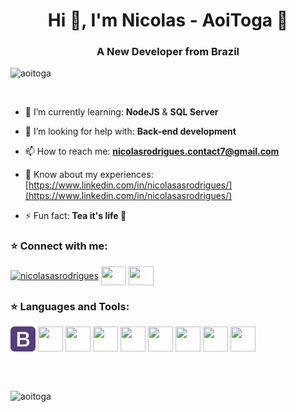 <h1 align="center">Hi 👋, I'm Nicolas - AoiToga  🌈</h1>
<h3 align="center">A New Developer from Brazil</h3>

<p align="left"><img src="https://komarev.com/ghpvc/?username=AoiToga&label=Profile%20views&color=0e75b6&style=flat" alt="aoitoga" /> </p>

<p align="left"> <a href="https://twitter.com/" target="blank"><img src="https://img.shields.io/twitter/follow/?logo=twitter&style=for-the-badge" alt="" /></a> </p>

- 🌱 I’m currently learning: **NodeJS** & **SQL Server**

- 🤔 I’m looking for help with: **Back-end development**

- 📫 How to reach me: **nicolasrodrigues.contact7@gmail.com**

- 📄 Know about my experiences: [https://www.linkedin.com/in/nicolasasrodrigues/](https://www.linkedin.com/in/nicolasasrodrigues/)

- ⚡ Fun fact: **Tea it's life 🍵**

<h3 align="left">⭐ Connect with me:</h3>

<p align="left">
<a href="https://linkedin.com/in/nicolasasrodrigues" target="blank">
  <img height="30" width="40" align="center" src="https://raw.githubusercontent.com/rahuldkjain/github-profile-readme-generator/master/src/images/icons/Social/linked-in-alt.svg" alt="nicolasasrodrigues"/></a>

<a href="https://twitter.com/TohakyL" target="blank">
  <img height="30" width="40" align="center" src="https://raw.githubusercontent.com/rahuldkjain/github-profile-readme-generator/master/src/images/icons/Social/twitter.svg"/></a>

<a href="https://www.instagram.com/yakitori_toga/" target="blank">
  <img height="30" width="40" align="center" src="https://raw.githubusercontent.com/rahuldkjain/github-profile-readme-generator/master/src/images/icons/Social/instagram.svg"/></a>
</p>


<h3 align="left">⭐ Languages and Tools:</h3>

<p align="left"> 
<img height="40" width="40" src="https://raw.githubusercontent.com/github/explore/80688e429a7d4ef2fca1e82350fe8e3517d3494d/topics/bootstrap/bootstrap.png"/>

<img width="40" height="40" src="[https://raw.githubusercontent.com/devicons/devicon/master/icons/css3/css3-original-wordmark.svg](https://raw.githubusercontent.com/github/explore/80688e429a7d4ef2fca1e82350fe8e3517d3494d/topics/css/css.png?size=48)"/>

<img width="40" height="40" src="https://www.vectorlogo.zone/logos/git-scm/git-scm-icon.svg"/>

<img width="40" height="40" src="[https://raw.githubusercontent.com/devicons/devicon/master/icons/html5/html5-original-wordmark.svg](https://raw.githubusercontent.com/github/explore/80688e429a7d4ef2fca1e82350fe8e3517d3494d/topics/html/html.png?size=48)"/>

<img width="40" height="40" src="[https://raw.githubusercontent.com/devicons/devicon/master/icons/javascript/javascript-original.svg](https://raw.githubusercontent.com/github/explore/80688e429a7d4ef2fca1e82350fe8e3517d3494d/topics/javascript/javascript.png?size=48)"/>

<img width="40" height="40" src="[https://raw.githubusercontent.com/devicons/devicon/master/icons/linux/linux-original.svg](https://raw.githubusercontent.com/github/explore/80688e429a7d4ef2fca1e82350fe8e3517d3494d/topics/linux/linux.png?size=48)"/>

<img width="40" height="40" src="[https://raw.githubusercontent.com/devicons/devicon/master/icons/nodejs/nodejs-original-wordmark.svg](https://raw.githubusercontent.com/github/explore/80688e429a7d4ef2fca1e82350fe8e3517d3494d/topics/nodejs/nodejs.png?size=48)"/>

<img width="40" height="40" src="[https://raw.githubusercontent.com/devicons/devicon/master/icons/react/react-original-wordmark.svg](https://raw.githubusercontent.com/github/explore/80688e429a7d4ef2fca1e82350fe8e3517d3494d/topics/react/react.png?size=48)"/>

<img width="40" height="40" src="[https://raw.githubusercontent.com/devicons/devicon/master/icons/sass/sass-original.svg](https://raw.githubusercontent.com/github/explore/80688e429a7d4ef2fca1e82350fe8e3517d3494d/topics/sass/sass.png?size=48)"/> 
</p>

## 
<br>

<p><img display="block"; src="https://media.discordapp.net/attachments/869361557551841300/993525532048228422/rabbit_1.png"          alt="aoitoga" /></p>


##





